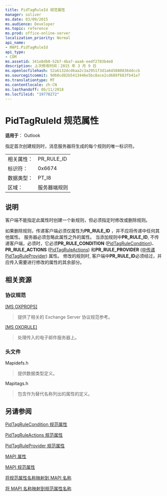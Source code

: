 ```yaml
---
title: PidTagRuleId 规范属性
manager: soliver
ms.date: 03/09/2015
ms.audience: Developer
ms.topic: reference
ms.prod: office-online-server
localization_priority: Normal
api_name:
- MAPI.PidTagRuleId
api_type:
- COM
ms.assetid: 341e8db0-52b7-4ba7-aaa6-eedf2783b4e8
description: 上次修改时间：2015 年 3 月 9 日
ms.openlocfilehash: 52a6132dcd6aa2c3a2951f3d1a6458808364dccb
ms.sourcegitcommit: 9d60cd82b5413446e5bc8ace2cd689f683fb41a7
ms.translationtype: MT
ms.contentlocale: zh-CN
ms.lasthandoff: 06/11/2018
ms.locfileid: "19778272"
---
```

# <a name="pidtagruleid-canonical-property"></a>PidTagRuleId 规范属性

  
  
**适用于**： Outlook 
  
指定首次创建规则时，消息服务器将生成的每个规则的唯一标识符。 
  
|||
|:-----|:-----|
|相关属性：  <br/> |PR_RULE_ID  <br/> |
|标识符：  <br/> |0x6674  <br/> |
|数据类型：  <br/> |PT_I8  <br/> |
|区域：  <br/> |服务器端规则  <br/> |
   
## <a name="remarks"></a>说明

客户端不能指定此属性时创建一个新规则，但必须指定时修改或删除规则。
  
如果删除规则，传递客户端必须仅属性为**PR_RULE_ID** ，并不应将传递中任何其他属性。 服务器必须忽略此属性之外的属性。 当添加规则中**PR_RULE_ID**, 不传递客户端，必须时，它必须**PR_RULE_CONDITION** ([PidTagRuleCondition](pidtagrulecondition-canonical-property.md))、 **PR_RULE_ACTIONS** ([PidTagRuleActions](pidtagruleactions-canonical-property.md)) 和**PR_RULE_PROVIDER** ([中传递PidTagRuleProvider](pidtagruleprovider-canonical-property.md)) 属性。 修改的规则时, 客户端中**PR_RULE_ID**必须经过，并应传入需要进行修改的属性的其余部分。 
  
## <a name="related-resources"></a>相关资源

### <a name="protocol-specifications"></a>协议规范

[[MS OXPROPS]](http://msdn.microsoft.com/library/f6ab1613-aefe-447d-a49c-18217230b148%28Office.15%29.aspx)
  
> 提供了相关的 Exchange Server 协议规范参考。
    
[[MS OXORULE]](http://msdn.microsoft.com/library/70ac9436-501e-43e2-9163-20d2b546b886%28Office.15%29.aspx)
  
> 处理传入的电子邮件服务器上。
    
### <a name="header-files"></a>头文件

Mapidefs.h
  
> 提供数据类型定义。
    
Mapitags.h
  
> 包含作为替代名称列出的属性的定义。
    
## <a name="see-also"></a>另请参阅



[PidTagRuleCondition 规范属性](pidtagrulecondition-canonical-property.md)
  
[PidTagRuleActions 规范属性](pidtagruleactions-canonical-property.md)
  
[PidTagRuleProvider 规范属性](pidtagruleprovider-canonical-property.md)


[MAPI 属性](mapi-properties.md)
  
[MAPI 规范属性](mapi-canonical-properties.md)
  
[将规范属性名称映射到 MAPI 名称](mapping-canonical-property-names-to-mapi-names.md)
  
[将 MAPI 名称映射到规范属性名称](mapping-mapi-names-to-canonical-property-names.md)

